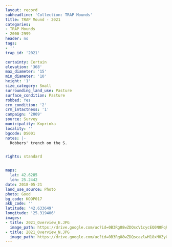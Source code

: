 ```yaml
---
layout: record
subheadline: 'Collection: TRAP Mounds'
title: TRAP Mound - 2021
categories:
- TRAP Mounds
- 2000-2999
header: no
tags:
- ''
trap_id: '2021'

certainty: Certain
elevation: '368'
max_diameter: '15'
min_diameter: '10'
height: '1'
size_category: Small
surrounding_land_use: Pasture
surface_condition: Pasture
robbed: Yes
crm_condition: '2'
crm_intactness: '1'
campaign: '2009'
source: Survey
municipality: Koprinka
locality: ''
bgcode: DS001
notes: |-
  Robbers' trench on the S.


rights: standard


maps:
  lat: 42.6285
  lon: 25.2442
date: 2018-05-21
land_use_source: Photo
photo: Good
bg_code: KOOP017
akb_code: ''
latitude: '42.633649'
longitude: '25.319406'
images:
- title: 2021_Overview_E.JPG
  image_path: https://drive.google.com/uc?id=0B3Rg88wZDQscV1cycEQ0N0FqRWM
- title: 2021_Overview_N.JPG
  image_path: https://drive.google.com/uc?id=0B3Rg88wZDQscazlwM18xMHZyQlE
---
```

